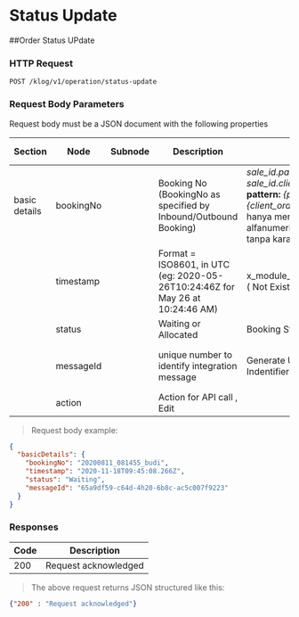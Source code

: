 # Status Update

##Order Status UPdate

### HTTP Request

`POST /klog/v1/operation/status-update`

### Request Body Parameters

Request body must be a JSON document with the following properties

| Section | Node   | Subnode  | Description | Map to Odoo | Expected Value | Required | 
| ----- | ------| ------| ---------------------------------| ------------------ | ----| --- | 
| basic details|bookingNo||Booking No (BookingNo as specified by Inbound/Outbound Booking) |*sale_id.partner_id.name + sale_id.client_order_ref*, **Suggested pattern:** *{partner_name}-{client_order_ref}* (Masing2 bagian hanya mengandung karakter alfanumerik (alfabet atau angka) tanpa karakter lainnya.)|Alphanumeric| Yes | 
| | timestamp |  | Format = ISO8601, in UTC (eg: 2020-05-26T10:24:46Z for May 26 at 10:24:46 AM) | x_module_status_updated_timestamp ( Not Exist )| Alphanumeric| Yes|
||status||Waiting or Allocated|Booking Status ( state )|Waiting or Allocated| Yes
||messageId||unique number to identify integration message| Generate UUID (Universally Unique Indentifier) |UUID (Universally Unique Identifier) | Yes|
||action||Action for API call , Edit||edit| Yes |
> Request body example:

```json
{
  "basicDetails": {
    "bookingNo": "20200811_081455_budi",
    "timestamp": "2020-11-18T09:45:08.266Z",
    "status": "Waiting",
    "messageId": "65a9df59-c64d-4h20-6b8c-ac5c007f9223"
  }
}
```

### Responses 

|Code| Description 
|----|---------------------
| 200| Request acknowledged 


> The above request returns JSON structured like this:

```json
{"200" : "Request acknowledged"}
```
